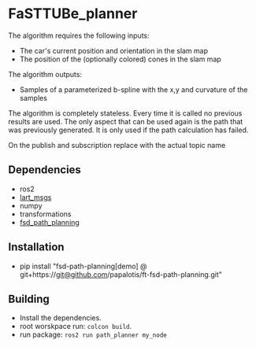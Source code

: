 # FaSTTUBe_planner

The algorithm requires the following inputs:

- The car's current position and orientation in the slam map
- The position of the (optionally colored) cones in the slam map

The algorithm outputs:

- Samples of a parameterized b-spline with the x,y and curvature of the samples

The algorithm is completely stateless. Every time it is called no previous results are used. The only aspect that can be used again is the path that was previously generated. It is only used if the path calculation has failed.

On the publish and subscription replace with the actual topic name

## Dependencies
- ros2
- [lart_msgs](https://github.com/FSLART/lart_msgs)
- numpy
- transformations
- [fsd_path_planning](https://github.com/papalotis/ft-fsd-path-planning)

## Installation
- pip install "fsd-path-planning[demo] @ git+https://git@github.com/papalotis/ft-fsd-path-planning.git"

## Building
- Install the dependencies.
- root worskpace run: `colcon build`.
- run package: `ros2 run path_planner my_node`

